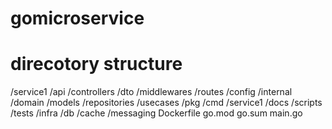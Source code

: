 # gomicroservice

# direcotory structure 
/service1
    /api
        /controllers
        /dto
        /middlewares
        /routes
    /config
    /internal
        /domain
            /models
            /repositories
        /usecases
    /pkg
    /cmd
        /service1
    /docs
    /scripts
    /tests
    /infra
        /db
        /cache
        /messaging
    Dockerfile
    go.mod
    go.sum
    main.go